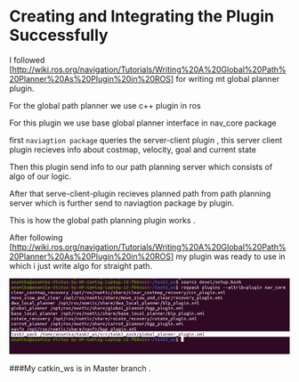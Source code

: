 # Creating and Integrating the Plugin Successfully
I followed [http://wiki.ros.org/navigation/Tutorials/Writing%20A%20Global%20Path%20Planner%20As%20Plugin%20in%20ROS] for writing mt global planner plugin.

 For the global path planner we use c++ plugin in ros 
 
 For this plugin we use base global planner interface in nav_core package
 
 first `naviagtion package` queries the server-client plugin , this server client plugin  recieves info about costmap, velocity, goal and current state 
 
 Then this plugin send info to our path planning server which consists of algo of our logic.
 
 After that serve-client-plugin recieves planned path from path planning server which is further send to naviagtion package by plugin.
 
 This is how the global path planning plugin works .

 After following [http://wiki.ros.org/navigation/Tutorials/Writing%20A%20Global%20Path%20Planner%20As%20Plugin%20in%20ROS] my plugin was ready to use in which i just write algo for straight path.

 ![Image Alt Text](plugin.png)

 ###My catkin_ws is in Master branch .
 
